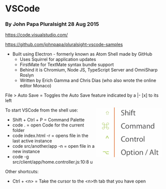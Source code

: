# VSCode
### By John Papa Pluralsight 28 Aug 2015

https://code.visualstudio.com/

https://github.com/johnpapa/pluralsight-vscode-samples

- Built using Electron - formerly known as Atom Shell made by GitHub
    - Uses Squirrel for application updates
    - FirstMate for TextMate syntax bundle support
    - Behind it is Chromium, Node JS, TypeScript Server and OmniSharp Roslyn
    - Written by Erich Gamma and Chris Dias (who also wrote the online editor Monaco)

File > Auto Save = Toggles the Auto Save feature indicated by a |- [x] to its left


<img style="float: right;" src="./images/CommandKeys.png">

To start VSCode from the shell use:

- Shift + Ctrl + P = Command Palette 
- code . = open Code for the current folder
- code index.html -r = opens file in the last active instance
- code src/another/app -n = open file in a new instance
- code -g src/client/app/home.controller.js:10:8 u

Other shortcuts:

- Ctrl + \<n> = Take the cursor to the \<n>th tab that you have open
